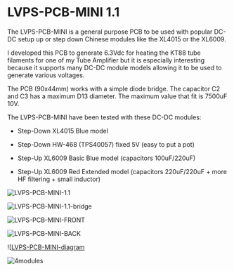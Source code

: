 # LVPS-PCB-MINI 1.1

The LVPS-PCB-MINI is a general purpose PCB to be used with popular DC-DC setup up or step down Chinese modules like the XL4015 or the XL6009.

I developed this PCB to generate 6.3Vdc for heating the KT88 tube filaments for one of my Tube Amplifier but it is especially interesting because it supports many DC-DC module models allowing it to be used to generate various voltages.

The PCB (90x44mm) works with a simple diode bridge. The capacitor C2 and C3 has a maximum D13 diameter. The maximum value that fit is 7500uF 10V.

The LVPS-PCB-MINI have been tested with these DC-DC modules:

- Step-Down XL4015 Blue model 

- Step-Down HW-468 (TPS40057) fixed 5V (easy to put a pot)

- Step-Up XL6009 Basic Blue model (capacitors 100uF/220uF)

- Step-Up XL6009 Red Extended model (capacitors 220uF/220uF + more HF filtering + small inductor)


![LVPS-PCB-MINI-1.1](https://github.com/user-attachments/assets/c3590d54-d4db-4d16-9008-38e24531d1f2)

![LVPS-PCB-MINI-1.1-bridge](https://github.com/user-attachments/assets/5e847c7f-9b43-4487-abdf-37c864737952)

![LVPS-PCB-MINI-FRONT](https://github.com/user-attachments/assets/04619e36-bd6c-48b6-9638-de155ccc3d29)

![LVPS-PCB-MINI-BACK](https://github.com/user-attachments/assets/a1cb2cf8-ad95-4d5f-85cb-4bb3a2d753ea)

![[LVPS-PCB-MINI-diagram](https://github.com/user-attachments/assets/c41f34e6-40ec-44bb-9365-592ee7e04940)

![4modules](https://github.com/user-attachments/assets/abdd8132-f1ae-4a49-bdf0-24c03094e017)